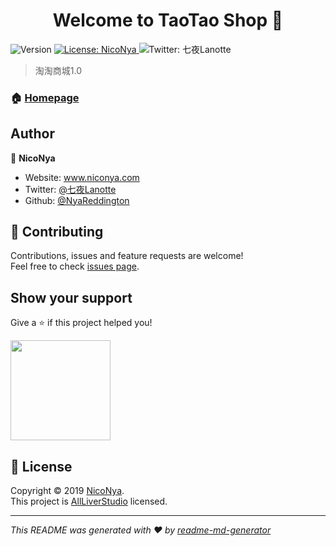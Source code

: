 <h1 align="center">Welcome to TaoTao Shop 👋</h1>
<p>
  <img alt="Version" src="https://img.shields.io/badge/version-1.1.5-blue.svg?cacheSeconds=2592000" />
  <a href="https://twitter.com/七夜Lanotte" target="_blank">
  <img alt="License: NicoNya" src="https://img.shields.io/badge/License-NicoNya-yellow.svg" />
  </a>
  <img alt="Twitter: 七夜Lanotte" src="https://img.shields.io/twitter/follow/七夜Lanotte.svg?style=social" />
  </a>
</p>

> 淘淘商城1.0

### 🏠 [Homepage](www.ikross.topp)

## Author

👤 **NicoNya**

* Website: www.niconya.com
* Twitter: [@七夜Lanotte](https://twitter.com/七夜Lanotte)
* Github: [@NyaReddington](https://github.com/NyaReddington)

## 🤝 Contributing

Contributions, issues and feature requests are welcome!<br />Feel free to check [issues page](12121).

## Show your support

Give a ⭐️ if this project helped you!

<a href="https://www.patreon.com/21212121">
  <img src="https://c5.patreon.com/external/logo/become_a_patron_button@2x.png" width="160">
</a>

## 📝 License

Copyright © 2019 [NicoNya](https://github.com/nyareddington).<br />
This project is [AllLiverStudio](www.niconya.com) licensed.

***
_This README was generated with ❤️ by [readme-md-generator](https://github.com/kefranabg/readme-md-generator)_